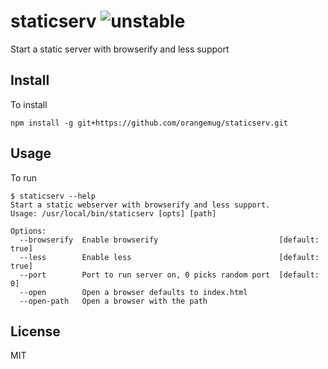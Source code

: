 # staticserv ![unstable](http://badges.github.io/stability-badges/dist/unstable.svg)
Start a static server with browserify and less support


## Install
To install

    npm install -g git+https://github.com/orangemug/staticserv.git


## Usage
To run

    $ staticserv --help
    Start a static webserver with browserify and less support.
    Usage: /usr/local/bin/staticserv [opts] [path]

    Options:
      --browserify  Enable browserify                           [default: true]
      --less        Enable less                                 [default: true]
      --port        Port to run server on, 0 picks random port  [default: 0]
      --open        Open a browser defaults to index.html
      --open-path   Open a browser with the path



## License
MIT

